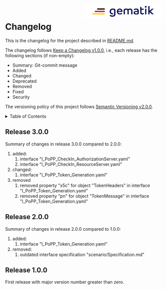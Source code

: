 <img align="right" width="250" height="47" src="images/Gematik_Logo_Flag_With_Background.png"/><br/>

# Changelog
This is the changelog for the project described in [README.md](./README.md).

The changelog follows [Keep a Changelog v1.0.0][], i.e., each release has the
following sections (if non-empty):
- Summary: Git-commit message
- Added
- Changed
- Deprecated
- Removed
- Fixed
- Security

The versioning policy of this project follows [Semantic Versioning v2.0.0][].

<details>
  <summary>Table of Contents</summary>
  <ol>
    <li><a href="#release-300">Release 3.0.0</a></li>
    <li><a href="#release-200">Release 2.0.0</a></li>
    <li><a href="#release-100">Release 1.0.0</a></li>
  </ol>
</details>

## Release 3.0.0
Summary of changes in release 3.0.0 compared to 2.0.0:
1. added:
   1. interface "I_PoPP_CheckIn_AuthorizationServer.yaml"
   2. interface "I_PoPP_CheckIn_ResourceServer.yaml"
2. changed:
   1. interface "I_PoPP_Token_Generation.yaml"
3. removed
   1. removed property "x5c" for object "TokenHeaders"
      in interface "I_PoPP_Token_Generation.yaml"
   2. removed property "pn" for object "TokenMessage"
      in interface "I_PoPP_Token_Generation.yaml"

## Release 2.0.0
Summary of changes in release 2.0.0 compared to 1.0.0:
1. added:  
   1. interface "I_PoPP_Token_Generation.yaml"
2. removed:
   1. outdated interface specification "scenario/Specification.md"

## Release 1.0.0
First release with major version number greater than zero.

[Keep a Changelog v1.0.0]:http://keepachangelog.com/en/1.0.0/
[Semantic Versioning v2.0.0]:http://semver.org/spec/v2.0.0.html

